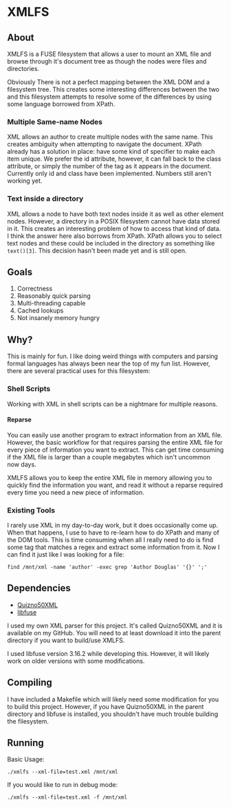 # XMLFS

## About
XMLFS is a FUSE filesystem that allows a user to mount an XML file and browse
through it's document tree as though the nodes were files and directories.

Obviously There is not a perfect mapping between the XML DOM and a filesystem
tree. This creates some interesting differences between the two and this
filesystem attempts to resolve some of the differences by using some language
borrowed from XPath.

### Multiple Same-name Nodes
XML allows an author to create multiple nodes with the same name. This creates
ambiguity when attempting to navigate the document. XPath already has a solution
in place: have some kind of specifier to make each item unique. We prefer the id
attribute, however, it can fall back to the class attribute, or simply the
number of the tag as it appears in the document. Currently only id and class
have been implemented. Numbers still aren't working yet.

### Text inside a directory
XML allows a node to have both text nodes inside it as well as other element
nodes. However, a directory in a POSIX filesystem cannot have data stored in it.
This creates an interesting problem of how to access that kind of data. I think
the answer here also borrows from XPath. XPath allows you to select text nodes
and these could be included in the directory as something like `text()[3]`. This
decision hasn't been made yet and is still open.

## Goals
1. Correctness
1. Reasonably quick parsing
1. Multi-threading capable
1. Cached lookups
1. Not insanely memory hungry

## Why?
This is mainly for fun. I like doing weird things with computers and parsing
formal languages has always been near the top of my fun list. However, there are
several practical uses for this filesystem:

### Shell Scripts
Working with XML in shell scripts can be a nightmare for multiple reasons.

#### Reparse
You can easily use another program to extract information from an XML file.
However, the basic workflow for that requires parsing the entire XML file for
every piece of information you want to extract. This can get time consuming if
the XML file is larger than a couple megabytes which isn't uncommon now days.

XMLFS allows you to keep the entire XML file in memory allowing you to quickly
find the information you want, and read it without a reparse required every time
you need a new piece of information.

### Existing Tools
I rarely use XML in my day-to-day work, but it does occasionally come up. When
that happens, I use to have to re-learn how to do XPath and many of the DOM
tools. This is time consuming when all I really need to do is find some tag that
matches a regex and extract some information from it. Now I can find it just
like I was looking for a file:

    find /mnt/xml -name 'author' -exec grep 'Author Douglas' '{}' ';'

## Dependencies
- [Quizno50XML](https://github.com/quizno50/Quizno50XML)
- [libfuse](https://github.com/libfuse/libfuse)

I used my own XML parser for this project. It's called Quizno50XML and it is
available on my GitHub. You will need to at least download it into the parent
directory if you want to build/use XMLFS.

I used libfuse version 3.16.2 while developing this. However, it will likely
work on older versions with some modifications.

## Compiling
I have included a Makefile which will likely need some modification for you to
build this project. However, if you have Quizno50XML in the parent directory
and libfuse is installed, you shouldn't have much trouble building the
filesystem.

## Running
Basic Usage:

    ./xmlfs --xml-file=test.xml /mnt/xml

If you would like to run in debug mode:

    ./xmlfs --xml-file=test.xml -f /mnt/xml

